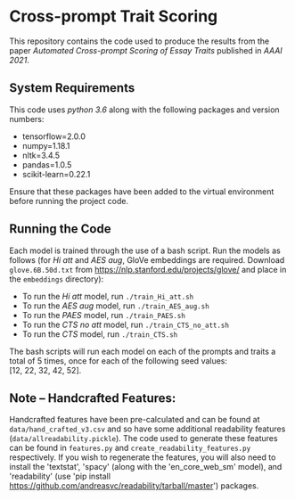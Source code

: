 # Cross-prompt Trait Scoring

This repository contains the code used to produce the results from the paper _Automated_ _Cross-prompt_ _Scoring_ _of_ 
_Essay_ _Traits_ published in _AAAI_ _2021_.

## System Requirements
This code uses _python_ _3.6_ along with the following packages and version numbers:
- tensorflow=2.0.0
- numpy=1.18.1
- nltk=3.4.5
- pandas=1.0.5
- scikit-learn=0.22.1

Ensure that these packages have been added to the virtual environment before running the project code.

## Running the Code
Each model is trained through the use of a bash script. Run the models as follows (for _Hi_ _att_ and _AES_ _aug_, 
GloVe embeddings are required. Download `glove.6B.50d.txt` from https://nlp.stanford.edu/projects/glove/ and place 
in the `embeddings` directory):
- To run the _Hi_ _att_ model, run `./train_Hi_att.sh`
- To run the _AES_ _aug_ model, run `./train_AES_aug.sh`
- To run the _PAES_ model, run `./train_PAES.sh`
- To run the _CTS_ _no_ _att_ model, run `./train_CTS_no_att.sh`
- To run the _CTS_ model, run `./train_CTS.sh`

The bash scripts will run each model on each of the prompts and traits a total of 5 times, 
once for each of the following seed values: \
[12, 22, 32, 42, 52].

## Note – Handcrafted Features:
Handcrafted features have been pre-calculated and can be found at `data/hand_crafted_v3.csv` and so have some
additional readability features (`data/allreadability.pickle`). The code used to generate these features
can be found in `features.py` and `create_readability_features.py` respectively. If you wish to regenerate the features,
you will also need to install the 'textstat', 'spacy' (along with the 'en_core_web_sm' model), and 'readability' 
(use 'pip install https://github.com/andreasvc/readability/tarball/master') packages.